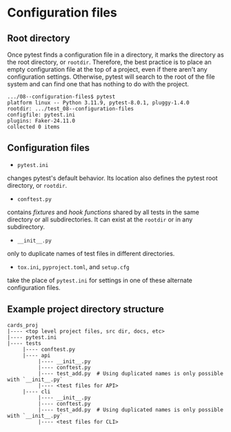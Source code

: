 # Configuration files

## Root directory

Once pytest finds a configuration file in a directory, it marks the directory as the root directory, or `rootdir`.
Therefore, the best practice is to place an empty configuration file at the top of a project, even if there aren't any configuration settings.
Otherwise, pytest will search to the root of the file system and can find one that has nothing to do with the project.

```unix
.../08--configuration-files$ pytest
platform linux -- Python 3.11.9, pytest-8.0.1, pluggy-1.4.0
rootdir: .../test_08--configuration-files
configfile: pytest.ini
plugins: Faker-24.11.0
collected 0 items
```

## Configuration files

- `pytest.ini`

changes pytest's default behavior. 
Its location also defines the pytest root directory, or `rootdir`.

- `conftest.py`

contains *fixtures* and *hook functions* shared by all tests in the same directory or all subdirectories.
It can exist at the `rootdir` or in any subdirectory.

- `__init__.py`

only to duplicate names of test files in different directories.

- `tox.ini`, `pyproject.toml`, and `setup.cfg`

take the place of `pytest.ini` for settings in one of these alternate configuration files.

## Example project directory structure
```
cards_proj
|---- <top level project files, src dir, docs, etc>
|---- pytest.ini
|---- tests
     |---- conftest.py
     |---- api
          |---- __init__.py
          |---- conftest.py
          |---- test_add.py  # Using duplicated names is only possible with `__init__.py`
          |---- <test files for API>
     |---- cli
          |---- __init__.py
          |---- conftest.py
          |---- test_add.py  # Using duplicated names is only possible with `__init__.py`
          |---- <test files for CLI>
```